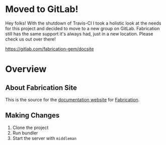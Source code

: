 # Moved to GitLab!

Hey folks! With the shutdown of Travis-CI I took a holistic look at the needs for this project and decided to move to a new group on GitLab. Fabrication still has the same support it's always had, just in a new location. Please check us out over there!

https://gitlab.com/fabrication-gem/docsite

# Overview

## About Fabrication Site

This is the source for the [documentation website](http://fabricationgem.org/) for [Fabrication](https://github.com/paulelliott/fabrication).

## Making Changes

1. Clone the project
2. Run bundler
3. Start the server with `middleman`
